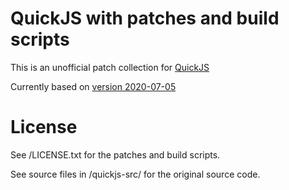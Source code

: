 # QuickJS with patches and build scripts

This is an unofficial patch collection for [QuickJS](https://bellard.org/quickjs/)

Currently based on [version 2020-07-05](https://bellard.org/quickjs/quickjs-2020-07-05.tar.xz)

# License

See /LICENSE.txt for the patches and build scripts.

See source files in /quickjs-src/ for the original source code.
